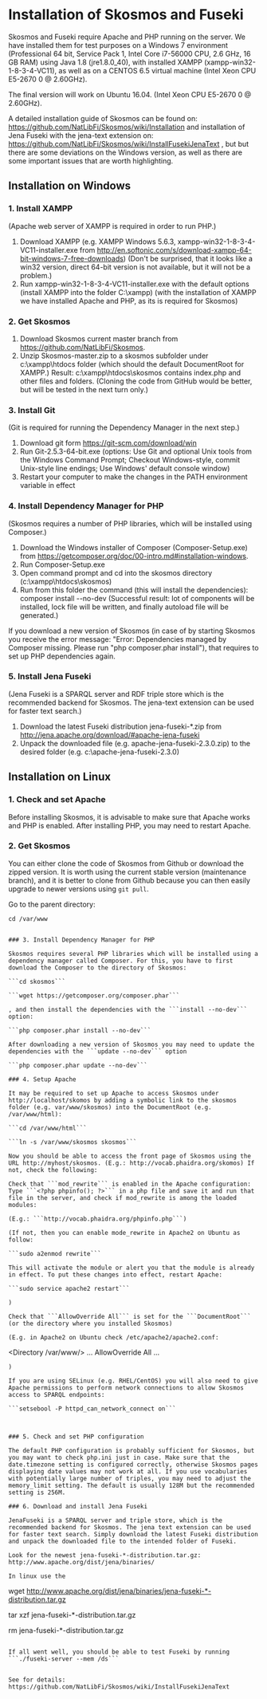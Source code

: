 # Installation of Skosmos and Fuseki

Skosmos and Fuseki require Apache and PHP running on the server. We have installed them for test purposes on a Windows 7 environment (Professional 64 bit, Service Pack 1, Intel Core i7-56000 CPU, 2.6 GHz, 16 GB RAM) using Java 1.8 (jre1.8.0_40), with installed XAMPP (xampp-win32-1-8-3-4-VC11), as well as on a CENTOS 6.5 virtual machine (Intel Xeon CPU E5-2670 0 @ 2.60GHz).

The final version will work on Ubuntu 16.04. (Intel Xeon CPU E5-2670 0 @ 2.60GHz).

A detailed installation guide of Skosmos can be found on: https://github.com/NatLibFi/Skosmos/wiki/Installation 
and installation of Jena Fuseki with the jena-text extension on: https://github.com/NatLibFi/Skosmos/wiki/InstallFusekiJenaText , but but there are some deviations on the Windows version, as well as there are some important issues that are worth highlighting. 

## Installation on Windows

### 1. Install XAMPP

(Apache web server of XAMPP is required in order to run PHP.)

1. Download XAMPP (e.g. XAMPP Windows 5.6.3, xampp-win32-1-8-3-4-VC11-installer.exe from http://en.softonic.com/s/download-xampp-64-bit-windows-7-free-downloads) (Don't be surprised, that it looks like a win32 version, direct 64-bit version is not available, but it will not be a problem.)
2. Run xampp-win32-1-8-3-4-VC11-installer.exe with the default options (install XAMPP into the folder C:\xampp)
(with the installation of XAMPP we have installed Apache and PHP, as its is required for Skosmos)

### 2. Get Skosmos

1. Download Skosmos current master branch from https://github.com/NatLibFi/Skosmos.
2. Unzip Skosmos-master.zip to a skosmos subfolder under c:\xampp\htdocs folder (which should the default DocumentRoot for XAMPP.)
Result: c:\xampp\htdocs\skosmos contains index.php and other files and folders.
(Cloning the code from GitHub would be better, but will be tested in the next turn only.)

### 3. Install Git

(Git is required for running the Dependency Manager in the next step.)

1. Download git form https://git-scm.com/download/win
2. Run Git-2.5.3-64-bit.exe (options: Use Git and optional Unix tools from the Windows Command Prompt; Checkout Windows-style, commit Unix-style line endings; Use Windows' default console window)
3. Restart your computer to make the changes in the PATH environment variable in effect

### 4. Install Dependency Manager for PHP

(Skosmos requires a number of PHP libraries, which will be installed using Composer.)

1. Download the Windows installer of Composer (Composer-Setup.exe) from https://getcomposer.org/doc/00-intro.md#installation-windows.
2. Run Composer-Setup.exe
3. Open command prompt and cd into the skosmos directory (c:\xampp\htdocs\skosmos)
4. Run from this folder the command (this will install the dependencies): composer install --no-dev
(Successful result: lot of components will be installed, lock file will be written, and finally autoload file will be generated.)

If you download a new version of Skosmos (in case of by starting Skosmos you receive the error message: "Error: Dependencies managed by Composer missing. Please run "php composer.phar install"), that requires to set up PHP dependencies again.

### 5. Install Jena Fuseki

(Jena Fuseki is a SPARQL server and RDF triple store which is the recommended backend for Skosmos. 
The jena-text extension can be used for faster text search.)

1. Download the latest Fuseki distribution jena-fuseki-*.zip from http://jena.apache.org/download/#apache-jena-fuseki
2. Unpack the downloaded file (e.g. apache-jena-fuseki-2.3.0.zip) to the desired folder (e.g. c:\apache-jena-fuseki-2.3.0)

## Installation on Linux

### 1. Check and set Apache

Before installing Skosmos, it is advisable to make sure that Apache works and PHP is enabled. After installing PHP, you may need to restart Apache.

### 2. Get Skosmos

You can either clone the code of Skosmos from Github  or download the zipped version. It is worth using the current stable version (maintenance branch), and it is better to clone from Github because you can then easily upgrade to newer versions using ```git pull```.

Go to the parent directory:

```cd /var/www```
 
```git clone -b v1.6-maintenance https://github.com/NatLibFi/Skosmos.git skosmos'''

### 3. Install Dependency Manager for PHP

Skosmos requires several PHP libraries which will be installed using a dependency manager called Composer. For this, you have to first download the Composer to the directory of Skosmos:

```cd skosmos```

```wget https://getcomposer.org/composer.phar```

, and then install the dependencies with the ```install --no-dev``` option:

```php composer.phar install --no-dev```

After downloading a new version of Skosmos you may need to update the dependencies with the ```update --no-dev``` option

```php composer.phar update --no-dev```

### 4. Setup Apache

It may be required to set up Apache to access Skosmos under http://localhost/skomos by adding a symbolic link to the skosmos folder (e.g. var/www/skosmos) into the DocumentRoot (e.g. /var/www/html):

```cd /var/www/html```

```ln -s /var/www/skosmos skosmos```

Now you should be able to access the front page of Skosmos using the URL http://myhost/skosmos. (E.g.: http://vocab.phaidra.org/skomos) If not, check the following:

Check that ```mod_rewrite``` is enabled in the Apache configuration:
Type ```<?php phpinfo(); ?>``` in a php file and save it and run that file in the server, and check if mod_rewrite is among the loaded modules:

(E.g.: ```http://vocab.phaidra.org/phpinfo.php```)

(If not, then you can enable mode_rewrite in Apache2 on Ubuntu as follow:

```sudo a2enmod rewrite```

This will activate the module or alert you that the module is already in effect. To put these changes into effect, restart Apache:

```sudo service apache2 restart``` 

)

Check that ```AllowOverride All``` is set for the ```DocumentRoot``` (or the directory where you installed Skosmos)

(E.g. in Apache2 on Ubuntu check /etc/apache2/apache2.conf:
```
<Directory /var/www/>
        ...
        AllowOverride All
        ...
</Directory>
```
)

If you are using SELinux (e.g. RHEL/CentOS) you will also need to give Apache permissions to perform network connections to allow Skosmos access to SPARQL endpoints:

```setsebool -P httpd_can_network_connect on```



### 5. Check and set PHP configuration

The default PHP configuration is probably sufficient for Skosmos, but you may want to check php.ini just in case. Make sure that the date.timezone setting is configured correctly, otherwise Skosmos pages displaying date values may not work at all. If you use vocabularies with potentially large number of triples, you may need to adjust the memory_limit setting. The default is usually 128M but the recommended setting is 256M.

### 6. Download and install Jena Fuseki

JenaFuseki is a SPARQL server and triple store, which is the recommended backend for Skosmos. The jena text extension can be used for faster text search. Simply download the latest Fuseki distribution and unpack the downloaded file to the intended folder of Fuseki.

Look for the newest jena-fuseki-*-distribution.tar.gz: http://www.apache.org/dist/jena/binaries/

In linux use the

```
wget http://www.apache.org/dist/jena/binaries/jena-fuseki-*-distribution.tar.gz

tar xzf jena-fuseki-*-distribution.tar.gz

rm jena-fuseki-*-distribution.tar.gz

```

If all went well, you should be able to test Fuseki by running ```./fuseki-server --mem /ds```


See for details: https://github.com/NatLibFi/Skosmos/wiki/InstallFusekiJenaText

